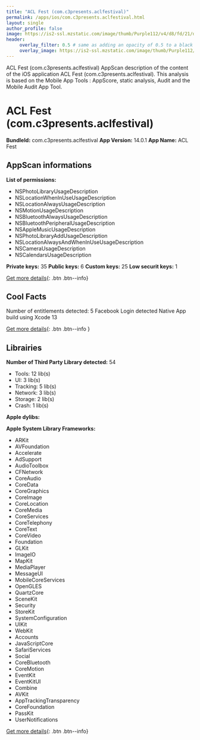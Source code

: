 ```yaml
---
title: "ACL Fest (com.c3presents.aclfestival)"
permalink: /apps/ios/com.c3presents.aclfestival.html
layout: single
author_profile: false
image: https://is2-ssl.mzstatic.com/image/thumb/Purple112/v4/d8/fd/21/d8fd2120-b82c-9200-2969-f104a6aedae8/AppIcon-1x_U007emarketing-0-5-0-85-220.png/512x512bb.jpg
header: 
     overlay_filter: 0.5 # same as adding an opacity of 0.5 to a black background
     overlay_image: https://is2-ssl.mzstatic.com/image/thumb/Purple112/v4/d8/fd/21/d8fd2120-b82c-9200-2969-f104a6aedae8/AppIcon-1x_U007emarketing-0-5-0-85-220.png/512x512bb.jpg
---
```

ACL Fest (com.c3presents.aclfestival) AppScan description of the content of the iOS application ACL Fest (com.c3presents.aclfestival). This analysis is based on the Mobile App Tools : AppScore, static analysis, Audit and the Mobile Audit App Tool.

# ACL Fest (com.c3presents.aclfestival)

**BundleId:** com.c3presents.aclfestival
**App Version:** 14.0.1
**App Name:** ACL Fest


## AppScan informations 

**List of permissions:** 
- NSPhotoLibraryUsageDescription
- NSLocationWhenInUseUsageDescription
- NSLocationAlwaysUsageDescription
- NSMotionUsageDescription
- NSBluetoothAlwaysUsageDescription
- NSBluetoothPeripheralUsageDescription
- NSAppleMusicUsageDescription
- NSPhotoLibraryAddUsageDescription
- NSLocationAlwaysAndWhenInUseUsageDescription
- NSCameraUsageDescription
- NSCalendarsUsageDescription
  
  
**Private keys:** 35
**Public keys:** 6
**Custom keys:** 25
**Low securit keys:** 1
  
[Get more details](/pricing.html){: .btn .btn--info}

## Cool Facts

Number of entitlements detected: 5
Facebook Login detected
Native App
build using Xcode 13
  
[Get more details](/pricing.html){: .btn .btn--info }

## Librairies 
**Number of Third Party Library detected:** 54
- Tools: 12 lib(s)
- UI: 3 lib(s)
- Tracking: 5 lib(s)
- Network: 3 lib(s)
- Storage: 2 lib(s)
- Crash: 1 lib(s)


**Apple dylibs:**


**Apple System Library Frameworks:**
- ARKit
- AVFoundation
- Accelerate
- AdSupport
- AudioToolbox
- CFNetwork
- CoreAudio
- CoreData
- CoreGraphics
- CoreImage
- CoreLocation
- CoreMedia
- CoreServices
- CoreTelephony
- CoreText
- CoreVideo
- Foundation
- GLKit
- ImageIO
- MapKit
- MediaPlayer
- MessageUI
- MobileCoreServices
- OpenGLES
- QuartzCore
- SceneKit
- Security
- StoreKit
- SystemConfiguration
- UIKit
- WebKit
- Accounts
- JavaScriptCore
- SafariServices
- Social
- CoreBluetooth
- CoreMotion
- EventKit
- EventKitUI
- Combine
- AVKit
- AppTrackingTransparency
- CoreFoundation
- PassKit
- UserNotifications


  
[Get more details](/pricing.html){: .btn .btn--info}

